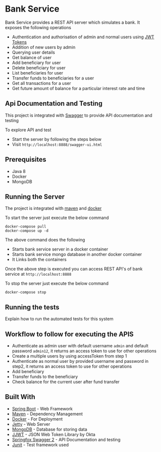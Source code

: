 # Bank Service

Bank Service provides a REST API server which simulates a bank. It exposes the following operations
* Authentication and authorisation of admin and normal users using [JWT Tokens](https://jwt.io/)
* Addition of new users by admin
* Querying user details
* Get balance of user
* Add beneficiary for user
* Delete beneficiary for user
* List beneficiaries for user
* Transfer funds to beneficiaries for a user
* Get all transactions for a user
* Get future amount of balance for a particular interest rate and time

## Api Documentation and Testing

This project is integrated with [Swagger](https://swagger.io/) to provide API documentation and testing

To explore API and test
* Start the server by following the steps below
* Visit `http://localhost:8888/swagger-ui.html`

## Prerequisites

* Java 8
* Docker
* MongoDB

## Running the Server

The project is integrated with [maven](https://maven.apache.org/) and [docker](https://www.docker.com/)

To start the server just execute the below command

```
docker-compose pull
docker-compose up -d
```
The above command does the following

* Starts bank service server in a docker container
* Starts bank service mongo database in another docker container
* It Links both the containers

Once the above step is executed you can access REST API's of bank service at `http://localhost:8888`


To stop the server just execute the below command
```
docker-compose stop
```

## Running the tests

Explain how to run the automated tests for this system

## Workflow to follow for executing the APIS

* Authenticate as admin user with default username `admin` and default password `admin12`, it returns an access token to use for other operations
* Create a multiple users by using accessToken from step 1
* Authenticate as normal user by provided username and password in step2, it returns an access token to use for other operations
* Add beneficiary
* Transfer funds to the beneficiary
* Check balance for the current user after fund transfer

## Built With

* [Spring Boot](https://spring.io/projects/spring-boot) - Web Framework
* [Maven](https://maven.apache.org/) - Dependency Management
* [Docker](https://www.docker.com/) - For Deployment
* [Jetty](https://www.eclipse.org/jetty/) - Web Server
* [MongoDB](https://www.mongodb.com/) - Database for storing data
* [JJWT](https://github.com/jwtk/jjwt) - JSON Web Token Library by Okta
* [Springfox Swagger 2](https://springfox.github.io/springfox/docs/current/#springfox-swagger-ui) - API Documentation and testing
* [Junit](https://junit.org/junit4/) - Test framework used